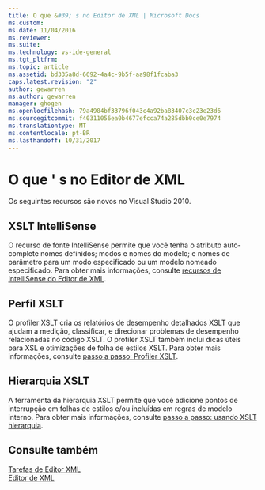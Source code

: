 ```yaml
---
title: O que &#39; s no Editor de XML | Microsoft Docs
ms.custom: 
ms.date: 11/04/2016
ms.reviewer: 
ms.suite: 
ms.technology: vs-ide-general
ms.tgt_pltfrm: 
ms.topic: article
ms.assetid: bd335a8d-6692-4a4c-9b5f-aa98f1fcaba3
caps.latest.revision: "2"
author: gewarren
ms.author: gewarren
manager: ghogen
ms.openlocfilehash: 79a4984bf33796f043c4a92ba83407c3c23e23d6
ms.sourcegitcommit: f40311056ea0b4677efcca74a285dbb0ce0e7974
ms.translationtype: MT
ms.contentlocale: pt-BR
ms.lasthandoff: 10/31/2017
---
```

# <a name="what39s-new-in-the-xml-editor"></a>O que &#39; s no Editor de XML
Os seguintes recursos são novos no Visual Studio 2010.  
  
## <a name="xslt-intellisense"></a>XSLT IntelliSense  
 O recurso de fonte IntelliSense permite que você tenha o atributo auto-complete nomes definidos; modos e nomes do modelo; e nomes de parâmetro para um modo especificado ou um modelo nomeado especificado. Para obter mais informações, consulte [recursos de IntelliSense do Editor de XML](../xml-tools/xml-editor-intellisense-features.md).  
  
## <a name="xslt-profiler"></a>Perfil XSLT  
 O profiler XSLT cria os relatórios de desempenho detalhados XSLT que ajudam a medição, classificar, e direcionar problemas de desempenho relacionadas no código XSLT. O profiler XSLT também inclui dicas úteis para XSL e otimizações de folha de estilos XSLT. Para obter mais informações, consulte [passo a passo: Profiler XSLT](../xml-tools/walkthrough-xslt-profiler.md).  
  
## <a name="xslt-hierarchy"></a>Hierarquia XSLT  
 A ferramenta da hierarquia XSLT permite que você adicione pontos de interrupção em folhas de estilos e/ou incluídas em regras de modelo interno. Para obter mais informações, consulte [passo a passo: usando XSLT hierarquia](../xml-tools/walkthrough-using-xslt-hierarchy.md).  
  
## <a name="see-also"></a>Consulte também  
 [Tarefas de Editor XML](../xml-tools/xml-editor-tasks.md)   
 [Editor de XML](../xml-tools/xml-editor.md)